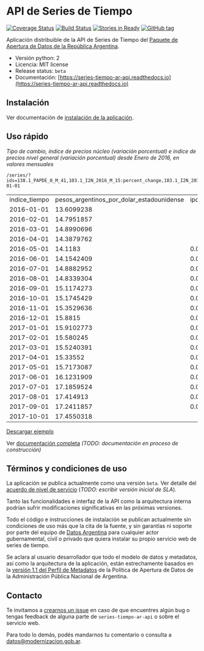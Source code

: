 # API de Series de Tiempo

[![Coverage Status](https://coveralls.io/repos/github/datosgobar/series-tiempo-ar-api/badge.svg?branch=master)](https://coveralls.io/github/datosgobar/series-tiempo-ar-api?branch=master)
[![Build Status](https://travis-ci.org/datosgobar/series-tiempo-ar-api.svg?branch=master)](https://travis-ci.org/datosgobar/series-tiempo-ar-api)
[![Stories in Ready](https://badge.waffle.io/datosgobar/series-tiempo-ar-api.png?label=ready&title=Ready)](https://waffle.io/datosgobar/series-tiempo-ar-api)
[![GitHub tag](https://img.shields.io/github/tag/datosgobar/series-tiempo-ar-api.svg)]()

Aplicación distribuible de la API de Series de Tiempo del [Paquete de Apertura de Datos de la República Argentina](http://paquete-apertura-datos.readthedocs.io/es/stable/).

* Versión python: 2
* Licencia: MIT license
* Release status: `beta`
* Documentación: [https://series-tiempo-ar-api.readthedocs.io](https://series-tiempo-ar-api.readthedocs.io)

## Instalación

Ver documentación de [instalación de la aplicación](docs/development.md).

## Uso rápido

*Tipo de cambio, índice de precios núcleo (variación porcentual) e índice de precios nivel general (variación porcentual) desde Enero de 2016, en valores mensuales*

```
/series/?ids=138.1_PAPDE_0_M_41,103.1_I2N_2016_M_15:percent_change,103.1_I2N_2016_M_19:percent_change&collapse=month&format=csv&start_date=2016-01-01
```

<table>
<tr><td>indice_tiempo</td><td>pesos_argentinos_por_dolar_estadounidense</td><td>ipc_2016_nucleo</td><td>ipc_2016_nivgeneral</td></tr>
<tr><td>2016-01-01</td><td>13.6099238</td><td></td><td></td></tr>
<tr><td>2016-02-01</td><td>14.7951857</td><td></td><td></td></tr>
<tr><td>2016-03-01</td><td>14.8990696</td><td></td><td></td></tr>
<tr><td>2016-04-01</td><td>14.3879762</td><td></td><td></td></tr>
<tr><td>2016-05-01</td><td>14.1183   </td><td>0.0265777</td><td>0.0419337</td></tr>
<tr><td>2016-06-01</td><td>14.1542409</td><td>0.0301247</td><td>0.0307591</td></tr>
<tr><td>2016-07-01</td><td>14.8882952</td><td>0.0187154</td><td>0.0204675</td></tr>
<tr><td>2016-08-01</td><td>14.8339304</td><td>0.0165157</td><td>0.0020196</td></tr>
<tr><td>2016-09-01</td><td>15.1174273</td><td>0.0154869</td><td>0.0114914</td></tr>
<tr><td>2016-10-01</td><td>15.1745429</td><td>0.0179986</td><td>0.0235933</td></tr>
<tr><td>2016-11-01</td><td>15.3529636</td><td>0.0171879</td><td>0.0161842</td></tr>
<tr><td>2016-12-01</td><td>15.8815   </td><td>0.0171243</td><td>0.0119757</td></tr>
<tr><td>2017-01-01</td><td>15.9102773</td><td>0.013389 </td><td>0.01313</td></tr>
<tr><td>2017-02-01</td><td>15.580245 </td><td>0.0184608</td><td>0.0246316</td></tr>
<tr><td>2017-03-01</td><td>15.5240391</td><td>0.0182095</td><td>0.0236416</td></tr>
<tr><td>2017-04-01</td><td>15.33552  </td><td>0.0229158</td><td>0.0263366</td></tr>
<tr><td>2017-05-01</td><td>15.7173087</td><td>0.0160246</td><td>0.0128313</td></tr>
<tr><td>2017-06-01</td><td>16.1231909</td><td>0.0152262</td><td>0.0138837</td></tr>
<tr><td>2017-07-01</td><td>17.1859524</td><td>0.0176384</td><td>0.0171937</td></tr>
<tr><td>2017-08-01</td><td>17.414913 </td><td>0.0150374</td><td>0.0147753</td></tr>
<tr><td>2017-09-01</td><td>17.2411857</td><td>0.017578 </td><td>0.0204363</td></tr>
<tr><td>2017-10-01</td><td>17.4550318</td><td></td><td></td></tr>
</table>

[Descargar ejemplo](https://github.com/datosgobar/series-tiempo-ar-api/raw/master/docs/assets/data-example-1.csv)

Ver [documentación completa]() *(TODO: documentación en proceso de construcción)*

## Términos y condiciones de uso

La aplicación se publica actualmente como una versión `beta`. Ver detalle del [acuerdo de nivel de servicio]() (*TODO: escribir versión inicial de SLA*).

Tanto las funcionalidades e interfaz de la API como la arquitectura interna podrían sufrir modificaciones significativas en las próximas versiones.

Todo el código e instrucciones de instalación se publican actualmente sin condiciones de uso más que la cita de la fuente, y sin garantías ni soporte por parte del equipo de [Datos Argentina](datosgobar.github.io) para cualquier actor gubernamental, civil o privado que quiera instalar su propio servicio web de series de tiempo.

Se aclara al usuario desarrollador que todo el modelo de datos y metadatos, así como la arquitectura de la aplicación, están estrechamente basados en la [versión 1.1 del Perfil de Metadatos](http://paquete-apertura-datos.readthedocs.io/es/0.2.0/guia_metadatos.html) de la Política de Apertura de Datos de la Administración Pública Nacional de Argentina.

## Contacto

Te invitamos a [crearnos un issue](https://github.com/datosgobar/series-tiempo-ar-api/issues/new?labels=pedido-comunidad) en caso de que encuentres algún bug o tengas feedback de alguna parte de `series-tiempo-ar-api` o sobre el servicio web.

Para todo lo demás, podés mandarnos tu comentario o consulta a [datos@modernizacion.gob.ar](mailto:datos@modernizacion.gob.ar).




